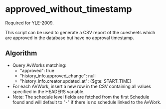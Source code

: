 # approved_without_timestamp

Required for YLE-2009.

This script can be used to generate a CSV report of the cuesheets which are approved in the database but have no approval timestamp.


## Algorithm

- Query AvWorks matching:
    - "approved": true
    - "history_info.approved_change": null
    - "history_info.creator.updated_at": {$gte: START_TIME}
- For each AVWork, insert a new row in the CSV containing all values specified in the HEADERS variable.
- Note: The schedule level fields are fetched from the first Schedule found and will default to "-" if there is no schedule linked to the AvWork.
